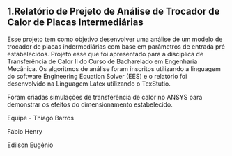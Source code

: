 ## 1.Relatório de Prejeto de Análise de Trocador de Calor de Placas Intermediárias


Esse projeto tem como objetivo desenvolver uma análise de um modelo de trocador de placas indermediárias com base em parâmetros de entrada pré estabelecidos. Projeto esse que foi apresentado para a disciplica de Transferência de Calor II do Curso de Bacharelado em Engenharia Mecânica. Os algoritmos de análise foram inscritos utilizando a linguagem do software Engineering Equation Solver (EES) e o relatório foi desenvolvido na Linguagem Latex utilizando o TexStutio.

Foram criadas simulações de transferência de calor no ANSYS para demonstrar os efeitos do dimensionamento estabelecido.

Equipe - Thiago Barros

Fábio Henry

Edilson Eugênio
